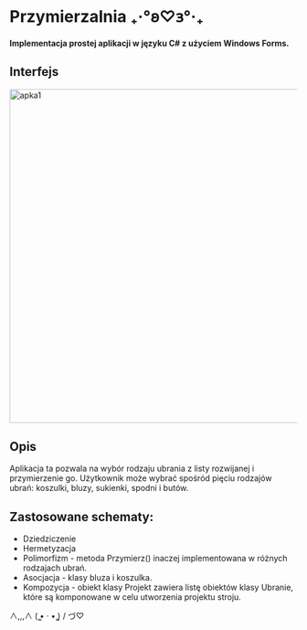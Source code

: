 # Przymierzalnia ₊‧°𐐪♡𐑂°‧₊
#### Implementacja prostej aplikacji w języku C# z użyciem Windows Forms. 
## Interfejs
<img width="584" alt="apka1" src="https://user-images.githubusercontent.com/94643456/224190688-7f557744-d2d0-4b23-8cd2-f495f1a1e884.PNG">

## Opis
Aplikacja ta pozwala na wybór rodzaju ubrania z listy rozwijanej i przymierzenie go. Użytkownik może wybrać spośród pięciu rodzajów ubrań: koszulki, bluzy, sukienki, spodni i butów. 

## Zastosowane schematy:
* Dziedziczenie
* Hermetyzacja
* Polimorfizm - metoda Przymierz() inaczej implementowana w różnych rodzajach ubrań.
* Asocjacja - klasy bluza i koszulka.
* Kompozycja - obiekt klasy Projekt zawiera listę obiektów klasy Ubranie, które są komponowane w celu utworzenia projektu stroju.

 ∧,,,∧
(  ̳• · • ̳)
/    づ♡ 
